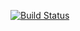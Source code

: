 [![Build Status](https://api.travis-ci.org/asciidoctor/kramdown-asciidoc.svg)](https://travis-ci.org/asciidoctor/kramdown-asciidoc)

